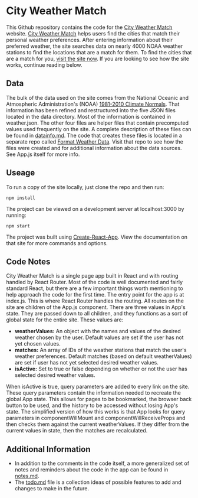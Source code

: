 # City Weather Match

This Github repository contains the code for the [City Weather Match](http://www.cityweathermatch.com) website. [City Weather Match](http://www.cityweathermatch.com) helps users find the cities that match their personal weather preferences. After entering information about their preferred weather, the site searches data on nearly 4000 NOAA weather stations to find the locations that are a match for them. To find the cities that are a match for you, [visit the site now](http://www.cityweathermatch.com). If you are looking to see how the site works, continue reading below.


## Data

The bulk of the data used on the site comes from the National Oceanic and Atmospheric Administration's (NOAA) [1981-2010 Climate Normals](https://www.ncdc.noaa.gov/data-access/land-based-station-data/land-based-datasets/climate-normals/1981-2010-normals-data). That information has been refined and restructured into the five JSON files located in the data directory. Most of the information is contained in weather.json. The other four files are helper files that contain precomputed values used frequently on the site. A complete description of these files can be found in [datainfo.md](https://github.com/mjbuckley/city-weather-match/datainfo.md). The code that creates these files is located in a separate repo called [Format Weather Data](https://github.com/mjbuckley/format-weather-data). Visit that repo to see how the files were created and for additional information about the data sources. See App.js itself for more info.


## Useage

To run a copy of the site locally, just clone the repo and then run:
```
npm install
```
The project can be viewed on a development server at localhost:3000 by running:
```
npm start
```
The project was built using [Create-React-App](https://github.com/facebookincubator/create-react-app). View the documentation on that site for more commands and options.


## Code Notes

City Weather Match is a single page app built in React and with routing handled by React Router. Most of the code is well documented and fairly standard React, but there are a few important things worth mentioning to help approach the code for the first time. The entry point for the app is at index.js. This is where React Router handles the routing. All routes on the site are children of the App.js component. There are three values in App's state. They are passed down to all children, and they functions as a sort of global state for the entire site. These values are:

- **weatherValues:** An object with the names and values of the desired weather chosen by the user. Default values are set if the user has not yet chosen values.
- **matches:** An array of IDs of the weather stations that match the user's weather preferences. Default matches (based on default weatherValues) are set if user has not yet selected desired weather values.
- **isActive:** Set to true or false depending on whether or not the user has selected desired weather values.

When isActive is true, query parameters are added to every link on the site. These query parameters contain the information needed to recreate the global App state. This allows for pages to be bookmarked, the browser back button to be used, and the history to be accessed without losing App's state. The simplified version of how this works is that App looks for query parameters in componentWillMount and componentWillReceiveProps and then checks them against the current weatherValues. If they differ from the current values in state, then the matches are recalculated.


## Additional Information

- In addition to the comments in the code itself, a more generalized set of notes and reminders about the code in the app can be found in [notes.md](https://github.com/mjbuckley/city-weather-match/notes.md).
- The [todo.md](https://github.com/mjbuckley/city-weather-match/todo.md) file is a collection ideas of possible features to add and changes to make in the future.
